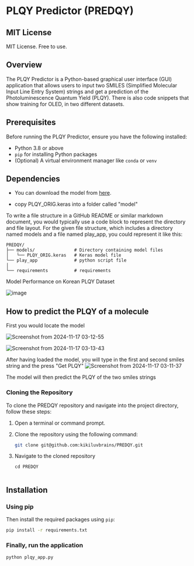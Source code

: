 # PLQY Predictor (PREDQY)

## MIT License
MIT License. Free to use.

## Overview
The PLQY Predictor is a Python-based graphical user interface (GUI) application that allows users to input two SMILES (Simplified Molecular Input Line Entry System) strings and get a prediction of the Photoluminescence Quantum Yield (PLQY). There is also code snippets that show training for OLED, in two different datasets.

## Prerequisites
Before running the PLQY Predictor, ensure you have the following installed:
- Python 3.8 or above
- `pip` for installing Python packages
- (Optional) A virtual environment manager like `conda` or `venv`

## Dependencies

- You can download the model from [here](https://drive.google.com/drive/u/1/folders/1kqHjEo4z5aOUw9aQf7mNxjz8u_MwgJJ9).

- copy PLQY_ORIG.keras into a folder called "model"

  
To write a file structure in a GitHub README or similar markdown document, you would typically use a code block to represent the directory and file layout. For the given file structure, which includes a directory named models and a file named play_app, you could represent it like this:

```
PREDQY/
├── models/               # Directory containing model files
│   └── PLQY_ORIG.keras   # Keras model file
└── play_app              # python script file
│
└── requirements          # requirements
```

Model Performance on Korean PLQY Dataset

![image](https://github.com/user-attachments/assets/966a96a4-e6d6-46b3-a0f3-fab365827f6c)

## How to predict the PLQY of a molecule

First you would locate the model

![Screenshot from 2024-11-17 03-12-55](https://github.com/user-attachments/assets/c91476e5-8ffe-4359-bd18-6fb66469f491)

![Screenshot from 2024-11-17 03-13-43](https://github.com/user-attachments/assets/52114ee3-9546-450f-a293-d8d19bc0454e)


After having loaded the model, you will type in the first and second smiles string and the press "Get PLQY"
![Screenshot from 2024-11-17 03-11-37](https://github.com/user-attachments/assets/cc1dcc1f-db08-4716-be94-adb758672aca)

The model will then predict the PLQY of the two smiles strings 

### Cloning the Repository

To clone the PREDQY repository and navigate into the project directory, follow these steps:

1. Open a terminal or command prompt.

2. Clone the repository using the following command:

   ```bash
   git clone git@github.com:kikiluvbrains/PREDQY.git

3. Navigate to the cloned repository
   ```
   cd PREDQY


## Installation

### Using pip
Then install the required packages using `pip`:

```bash
pip install -r requirements.txt
```
### Finally, run the application
```
python plqy_app.py
```

